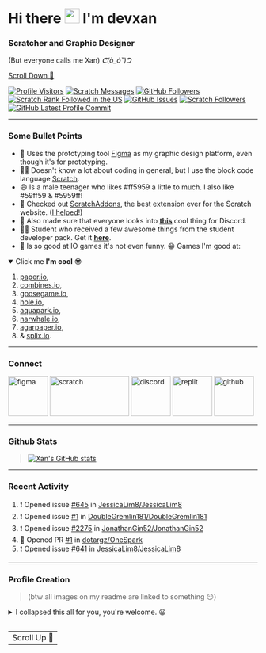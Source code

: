 <a name="top"></a>
# Hi there <a href="https://ppl.moe/u/xanny/" target="_blank"><img src="https://raw.githubusercontent.com/devxan/devxan/master/wave.gif" width="30px"></a> I'm devxan
### Scratcher and Graphic Designer
(But everyone calls me Xan) _ᕦ(ò_óˇ)ᕤ_

[Scroll Down 🔽](#bottom)

 [![Profile Visitors](https://visitor-badge-reloaded.herokuapp.com/badge?page_id=devxan.visitor.badge.reloaded&color=ff5959&style=for-the-badge&logo=github)](https://github.com/devxan)
 [![Scratch Messages](https://img.shields.io/badge/dynamic/json?label=Messages&query=count&url=https%3A%2F%2Fapi.scratch.mit.edu%2Fusers%2F-Xanimation-%2Fmessages%2Fcount&color=ff5959&style=for-the-badge&logo=scratch&logoColor=fff)](https://scratch.mit.edu/users/-Xanimation-/)
 [![GitHub Followers](https://img.shields.io/github/followers/devxan?color=ff5959&logo=github&style=for-the-badge)](https://github.com/devxan?tab=followers/)
 [![Scratch Rank Followed in the US](https://img.shields.io/badge/dynamic/json?style=for-the-badge&cacheSeconds=1&color=ff5959&label=Rank%20Followed%20In%20USA&query=statistics.ranks.country.followers&url=https://scratchdb.lefty.one/v2/user/info/-Xanimation-&logo=scratch&logoColor=fff)](https://scratchstats.com/-Xanimation-/)
 [![GitHub Issues](https://img.shields.io/github/issues/devxan/devxan?label=Profile%20Issues&color=ff5959&logo=github&style=for-the-badge)](https://github.com/devxan/devxan/issues/)
 [![Scratch Followers](https://img.shields.io/badge/dynamic/json?label=Followers&query=statistics.followers&url=https%3A%2F%2Fscratchdb.lefty.one%2Fv3%2Fuser%2Finfo%2F-Xanimation-&color=ff5959&style=for-the-badge&logo=scratch&logoColor=fff)](https://scratch.mit.edu/users/-Xanimation-/followers/)
 [![GitHub Latest Profile Commit](https://img.shields.io/github/last-commit/devxan/devxan?color=ff5959&logo=github&style=for-the-badge&label=Latest%20Profile%20Commit)](https://github.com/devxan/devxan/commits/master)

<hr>

### Some Bullet Points
- 🌱 Uses the prototyping tool [Figma](https://www.figma.com/) as my graphic design platform, even though it's for prototyping. 
- 👨‍💻 Doesn't know a lot about coding in general, but I use the block code language [Scratch](https://Scrach.mit.edu/).
- 😄 Is a male teenager who likes #ff5959 a little to much. I also like #59ff59 & #5959ff! 
- 🎉 Checked out [ScratchAddons](https://scratchaddons.com/), the best extension ever for the Scratch website. ([I helped](https://scratchaddons.com/contributors)!) 
- 🙊 Also made sure that everyone looks into **[this](https://github.com/hipvpitsme/discord-rpc-with-buttons)** cool thing for Discord. 
- 👨‍🎓 Student who received a few awesome things from the student developer pack. Get it **[here](https://education.github.com/pack/)**.
- 👏 Is so good at IO games it's not even funny. 😁 Games I'm good at: 

<details open>
 <summary>Click me <b>I'm cool</b> 😎</summary>

1. [paper.io](https://paper-io.com/), 
2. [combines.io](https://combines.io/), 
3. [goosegame.io](https://goosegame.io/), 
4. [hole.io](https://hole-io.com/), 
5. [aquapark.io](https://aquapark.io/), 
6. [narwhale.io](http://narwhale.io/), 
7. [agarpaper.io](http://agarpaper.io/), 
8. & [splix.io](https://splix.io/). 
 
</details>


<hr>

### Connect
<a href="https://www.figma.com/@Xan/" target="_blank"><img src="https://raw.githubusercontent.com/devxan/devxan/master/icons/Figma.svg" alt="figma" width="80" height="80"/></a>
<a href="https://scratch.mit.edu/users/-Xanimation-/" target="_blank"> <img src="https://raw.githubusercontent.com/devxan/devxan/master/icons/Scratch.svg" alt="scratch" width="160" height="80"/></a> <a href="https://discord.com/users/687328712084946973/" target="_blank"> <img src="https://raw.githubusercontent.com/devxan/devxan/master/icons/Discord.svg" alt="discord" width="80" height="80"/></a> <a href="https://replit.com/@Xanilan/" target="_blank"> <img src="https://raw.githubusercontent.com/devxan/devxan/master/icons/Replit.svg" alt="replit" width="80" height="80"/></a> <a href="https://github.com/devxan/devxan/discussions/" target="_blank"> <img src="https://raw.githubusercontent.com/devxan/devxan/master/icons/Github.svg" alt="github" width="80" height="80"/></a>

<hr>

### Github Stats 
> [![Xan's GitHub stats](https://github-readme-stats.vercel.app/api?username=devxan&bg_color=30,ff5959,ff6969&title_color=fff&text_color=fff&icon_color=fff&show_icons=true)](https://github.com/anuraghazra/github-readme-stats)

<hr>

### Recent Activity

<!--START_SECTION:activity-->
1. ❗️ Opened issue [#645](https://github.com/JessicaLim8/JessicaLim8/issues/645) in [JessicaLim8/JessicaLim8](https://github.com/JessicaLim8/JessicaLim8)
2. ❗️ Opened issue [#1](https://github.com/DoubleGremlin181/DoubleGremlin181/issues/1) in [DoubleGremlin181/DoubleGremlin181](https://github.com/DoubleGremlin181/DoubleGremlin181)
3. ❗️ Opened issue [#2275](https://github.com/JonathanGin52/JonathanGin52/issues/2275) in [JonathanGin52/JonathanGin52](https://github.com/JonathanGin52/JonathanGin52)
4. 💪 Opened PR [#1](https://github.com/dotargz/OneSpark/pull/1) in [dotargz/OneSpark](https://github.com/dotargz/OneSpark)
5. ❗️ Opened issue [#641](https://github.com/JessicaLim8/JessicaLim8/issues/641) in [JessicaLim8/JessicaLim8](https://github.com/JessicaLim8/JessicaLim8)
<!--END_SECTION:activity-->

<hr>

### Profile Creation

 > (btw all images on my readme are linked to something 😏)

<details>
 <summary>I collapsed this all for you, you're welcome. 😀</summary>

But you've opened it back up again! How rude! 😧 (Just kidding, it's perfectly fine to learn cool things. Just make sure to follow me if any of these help you!)

I personally think that this profile it pretty cool, but it would be absolutely garbage without these various tools & examples. (I haven't tried some of these, tell me what you think! I'll have to read these thru later. 😳)
- https://github.com/marketplace?type=actions&query=readme (note to self - click all the buttons)
- https://vidyabhandary.github.io/blog/github/2020/07/27/Self-updating-profile-readme.html
- https://github.com/abhisheknaiidu/awesome-github-profile-readme
- https://github.com/jamesgeorge007/github-activity-readme
- https://github.com/marketplace/actions/profile-readme
- https://github.com/rishavanand/github-profilinator
- https://github.com/anuraghazra/github-readme-stats
- https://github.com/DenverCoder1/readme-typing-svg
- https://github.com/ryo-ma/github-profile-trophy
- https://github.com/ryo-ma/github-profile-trophy
- https://github.com/anmol098/waka-readme-stats
- https://miniwebtool.com/sort-text-by-length/
- https://github.com/khalby786/REHeader
- https://visitor-badge.glitch.me/#docs
- https://github.com/aralroca/aralroca
- https://github.com/Readme-Workflows
- https://shields.io/

 </details>

<a name="bottom"></a>

<a href="#top">
  <table align="left">
      <tr>
          <td>
           Scroll Up 🔼
          </td>
      </tr>
  </table>
</a>
